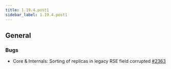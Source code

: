 ```yaml
---
title: 1.19.4.post1
sidebar_label: 1.19.4.post1
---
```


## General

### Bugs

- Core & Internals: Sorting of replicas in legacy RSE field corrupted [#2363](https://github.com/rucio/rucio/issues/2363)

